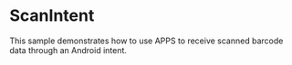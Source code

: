 # ScanIntent
This sample demonstrates how to use APPS to receive scanned barcode data through an Android intent.
